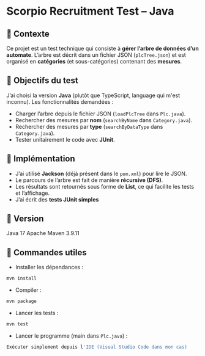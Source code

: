 # Scorpio Recruitment Test – Java

## 📌 Contexte

Ce projet est un test technique qui consiste à **gérer l’arbre de données d’un automate**.
L’arbre est décrit dans un fichier JSON (`plcTree.json`) et est organisé en **catégories** (et sous-catégories) contenant des **mesures**.

## 📌 Objectifs du test

J’ai choisi la version **Java** (plutôt que TypeScript, language qui m'est inconnu).
Les fonctionnalités demandées :

* Charger l’arbre depuis le fichier JSON (`loadPlcTree` dans `Plc.java`).
* Rechercher des mesures par **nom** (`searchByName` dans `Category.java`).
* Rechercher des mesures par **type** (`searchByDataType` dans `Category.java`).
* Tester unitairement le code avec **JUnit**.

## 📌 Implémentation

* J’ai utilisé **Jackson** (déjà présent dans le `pom.xml`) pour lire le JSON.
* Le parcours de l’arbre est fait de manière **récursive (DFS)**.
* Les résultats sont retournés sous forme de **List<String>**, ce qui facilite les tests et l’affichage.
* J’ai écrit des **tests JUnit simples**

## 📌 Version

Java 17
Apache Maven 3.9.11


## 📌 Commandes utiles

* Installer les dépendances :

```bash
mvn install
```

* Compiler :

```bash
mvn package
```

* Lancer les tests :

```bash
mvn test
```

* Lancer le programme (main dans `Plc.java`) :

```bash
Exécuter simplement depuis l'IDE (Visual Studio Code dans mon cas)
```
